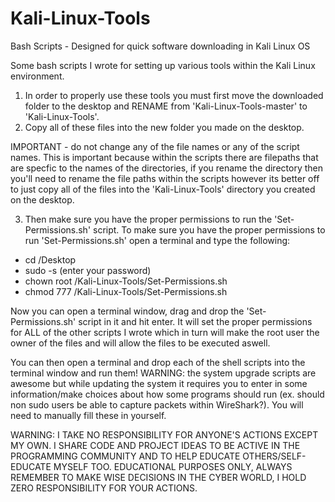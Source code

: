 # Kali-Linux-Tools
Bash Scripts - Designed for quick software downloading in Kali Linux OS

Some bash scripts I wrote for setting up various tools within the Kali Linux environment. 
1) In order to properly use these tools you must first move the downloaded folder to the desktop and RENAME from 'Kali-Linux-Tools-master' to 'Kali-Linux-Tools'. 
2) Copy all of these files into the new folder you made on the desktop. 

IMPORTANT - do not change any of the file names or any of the script names. This is important because within the scripts there are filepaths that are specfic to the names of the directories, if you rename the directory then you'll need to rename the file paths within the scripts however its better off to just copy all of the files into the 'Kali-Linux-Tools' directory you created on the desktop.

3) Then make sure you have the proper permissions to run the 'Set-Permissions.sh' script. To make sure you have the proper permissions to run 'Set-Permissions.sh' open a terminal and type the following:

- cd /Desktop
- sudo -s (enter your password)
- chown root /Kali-Linux-Tools/Set-Permissions.sh
- chmod 777 /Kali-Linux-Tools/Set-Permissions.sh

Now you can open a terminal window, drag and drop the 'Set-Permissions.sh' script in it and hit enter. It will set the proper
permissions for ALL of the other scripts I wrote which in turn will make the root user the owner of the files and will allow the files to be executed aswell.

You can then open a terminal and drop each of the shell scripts into the terminal window and run them!
WARNING: the system upgrade scripts are awesome but while updating the system it requires you to enter in some information/make choices about how some programs should run (ex. should non sudo users be able to capture packets within WireShark?). You will need to manually fill these in yourself.

WARNING: I TAKE NO RESPONSIBILITY FOR ANYONE'S ACTIONS EXCEPT MY OWN. I SHARE CODE AND PROJECT IDEAS TO BE ACTIVE IN THE PROGRAMMING COMMUNITY AND TO HELP EDUCATE OTHERS/SELF-EDUCATE MYSELF TOO. EDUCATIONAL PURPOSES ONLY, ALWAYS REMEMBER TO MAKE WISE DECISIONS IN THE CYBER WORLD, I HOLD ZERO RESPONSIBILITY FOR YOUR ACTIONS.

